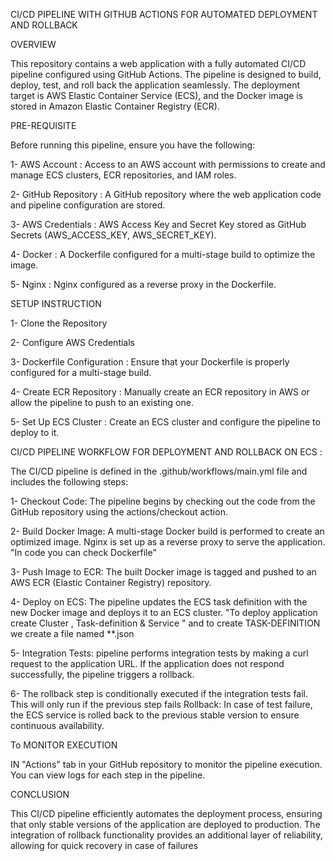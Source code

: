 CI/CD PIPELINE WITH GITHUB ACTIONS FOR AUTOMATED DEPLOYMENT AND ROLLBACK


OVERVIEW

This repository contains a web application with a fully automated CI/CD pipeline configured using GitHub Actions. The pipeline is designed to build, deploy, test, and roll back the application seamlessly. The deployment target is AWS Elastic Container Service (ECS), and the Docker image is stored in Amazon Elastic Container Registry (ECR).

PRE-REQUISITE

Before running this pipeline, ensure you have the following:

1- AWS Account :   Access to an AWS account with permissions to create and manage ECS clusters, ECR repositories, and IAM roles.

2- GitHub Repository :   A GitHub repository where the web application code and pipeline configuration are stored.

3- AWS Credentials :   AWS Access Key and Secret Key stored as GitHub Secrets (AWS_ACCESS_KEY, AWS_SECRET_KEY).

4- Docker :   A Dockerfile configured for a multi-stage build to optimize the image.

5- Nginx :   Nginx configured as a reverse proxy in the Dockerfile.





SETUP INSTRUCTION


1- Clone the Repository

2- Configure AWS Credentials

3- Dockerfile Configuration :    Ensure that your Dockerfile is properly configured for a multi-stage build.

4- Create ECR Repository :   Manually create an ECR repository in AWS or allow the pipeline to push to an existing one.

5- Set Up ECS Cluster :   Create an ECS cluster and configure the pipeline to deploy to it.




CI/CD PIPELINE WORKFLOW FOR DEPLOYMENT AND ROLLBACK ON ECS : 



The CI/CD pipeline is defined in the .github/workflows/main.yml file and includes the following steps:

 
1- Checkout Code:   The pipeline begins by checking out the code from the GitHub repository using the actions/checkout action.

2- Build Docker Image:   A multi-stage Docker build is performed to create an optimized image. Nginx is set up as a reverse proxy to serve the application.
       "In code you can check Dockerfile"

3- Push Image to ECR:    The built Docker image is tagged and pushed to an AWS ECR (Elastic Container Registry) repository.

4- Deploy on ECS:   The pipeline updates the ECS task definition with the new Docker image and deploys it to an ECS cluster.
       "To deploy application create Cluster , Task-definition & Service "
       and to create TASK-DEFINITION we create a file named  **.json

5- Integration Tests:    pipeline performs integration tests by making a curl request to the application URL. If the application does not respond successfully, the pipeline triggers a rollback.

6- The rollback step is conditionally executed if the integration tests fail. This will only run if the previous step fails 
        Rollback:    In case of test failure, the ECS service is rolled back to the previous stable version to ensure continuous availability.


To MONITOR EXECUTION

IN "Actions" tab in your GitHub repository to monitor the pipeline execution. You can view logs for each step in the pipeline.        

 
CONCLUSION

This CI/CD pipeline efficiently automates the deployment process, ensuring that only stable versions of the application are deployed to production. The integration of rollback functionality provides an additional layer of reliability, allowing for quick recovery in case of failures        





